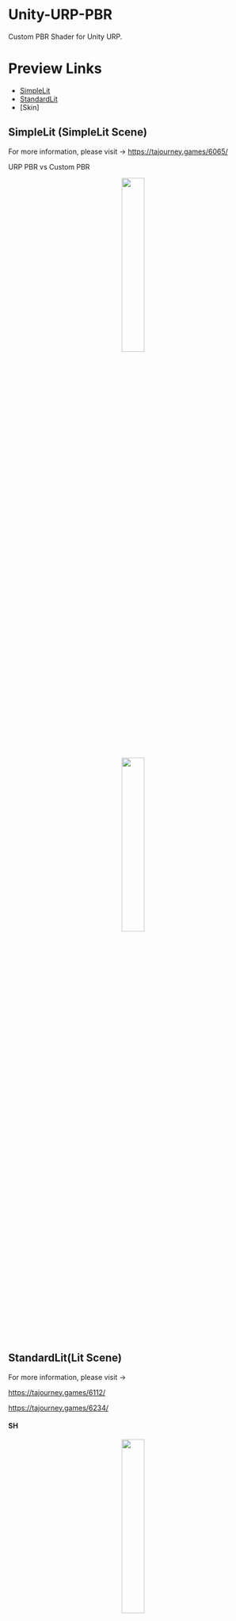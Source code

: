 # Unity-URP-PBR

 Custom PBR Shader for Unity URP.
 
# Preview Links
- [SimpleLit](https://github.com/Nuomi-Chobits/Unity-URP-PBR#simplelit-simplelit-scene)
- [StandardLit](https://github.com/Nuomi-Chobits/Unity-URP-PBR#standardlitlit-scene)
- [Skin]

## SimpleLit (SimpleLit Scene)
For more information, please visit -> https://tajourney.games/6065/

URP PBR vs Custom PBR
<div align=center><img src="https://user-images.githubusercontent.com/89976115/221221242-8f6f09b2-ebf8-41bf-9de4-b3d35de0acc2.png" width="30%"></div>
<div align=center><img src="https://user-images.githubusercontent.com/89976115/221221252-c3b46605-5a88-4a9e-aa4c-364377f758b0.png" width="30%"></div>

## StandardLit(Lit Scene)
For more information, please visit -> 

https://tajourney.games/6112/ 

https://tajourney.games/6234/

#### SH
<div align=center><img src="https://user-images.githubusercontent.com/89976115/221413214-b4331c6e-236a-45bc-8228-36f73a7f76dd.png" width="30%"></div>

#### IBL
SpecularOcclusion Off:
<div align=center><img src="https://user-images.githubusercontent.com/89976115/221413278-d2c17cf5-e5c1-42a8-b289-8079ec73c555.png" width="30%"></div>
SpecularOcclusion ON: (GetSpecularOcclusionFromAmbientOcclusio + AOMultiBounce)
<div align=center><img src="https://user-images.githubusercontent.com/89976115/221413285-4e3a2a34-96be-44eb-973b-bc7c2bbce097.png" width="30%"></div>

URP PBR vs Custom PBR
<div align=center><img src="https://user-images.githubusercontent.com/89976115/221413746-56ff9b90-7823-462b-8dfd-546a129005a8.png" width="30%" ></div>

Lit Scene 2:
<div align=center><img src="https://user-images.githubusercontent.com/89976115/221528484-1b7352a1-209d-46f2-8cd9-c987ff8b8186.png" width="30%"></div>

## Skin
### SSS(LUT(Curvature) + BentNormal)
#### Curvature
<div align=center><img src="https://user-images.githubusercontent.com/89976115/224507603-b8f4fa93-b07e-4818-b0b9-f59f1acb1bc5.png" width="30%"></div>

#### BentNormal
<div align=center><img src="https://user-images.githubusercontent.com/89976115/224507678-323c78e6-7b98-41eb-a248-fc20e1e9a8f1.jpg" width="50%"></div>

#### SSS
<div align=center><img src="https://user-images.githubusercontent.com/89976115/224507753-a77d292d-7ee1-4b12-bfd4-394f8e1f10fd.gif" width="50%"></div>

